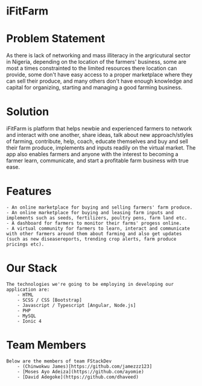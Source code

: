 # iFitFarm
# Problem Statement
As there is lack of networking and mass illiteracy in the argricutural sector in Nigeria, depending on the location of the farmers' business, some are most a times constrainted to the limited resources there location can provide, some don't have easy access to a proper marketplace where they can sell their produce, and many others don't have enough knowledge and capital for organizing, starting and managing a good farming business.  
	
# Solution
iFitFarm is platform that helps newbie and experienced farmers to network and interact with one another, share ideas, talk about new approach/stlyles of farming, contribute, help, coach, educate themselves and buy and sell their farm produce, implements and inputs readily on the virtual market. The app also enables farmers and anyone with the interest to becoming a farmer learn, communicate, and start a profitable farm business with true ease.

# Features
	- An online marketplace for buying and selling farmers' farm produce.
	- An online marketplace for buying and leasing farm inputs and implements such as seeds, fertilizers, poultry pens, farm land etc.
	- A dashboard for farmers to monitor their farms' progess online.
	- A virtual community for farmers to learn, interact and communicate with other farmers around them about farming and also get updates (such as new diseasereports, trending crop alerts, farm produce pricings etc).

# Our Stack
	The technologies we're going to be employing in developing our application are:
		- HTML
		- SCSS / CSS [Bootstrap]
		- Javascript / Typescript [Angular, Node.js]
		- PHP
		- MySQL
		- Ionic 4

# Team Members
	Below are the members of team FStackDev
		- (Chinwokwu James)[https://github.com/jamezzz123]
		- [Moses Ayo Adeiza](https://github.com/ayomie)
		- [David Adegoke](https://github.com/dhaveed)
